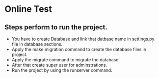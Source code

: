 # Online Test
## Steps perform to run the project.
- You have to create Database and link that datbase name in settings.py file in database sections.
- Apply the make migration command to create the database files in project.
- Apply the migrate command to migrate the database.
- After that create super user for adminstrations.
- Run the project by using the runserver command.
